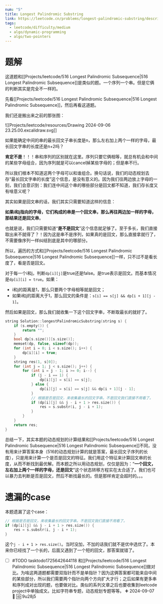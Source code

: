 ```yaml
---
num: "5"
title: Longest Palindromic Substring
link: https://leetcode.cn/problems/longest-palindromic-substring/description/
tags:
  - leetcode/difficulty/medium
  - algo/dynamic-programming
  - algo/two-pointers
---
```

# 题解

这道题和[[Projects/leetcode/516 Longest Palindromic Subsequence|516 Longest Palindromic Subsequence]]是类似的题。一个序列一个串。但是它俩的判断其实是完全不一样的。

先看[[Projects/leetcode/516 Longest Palindromic Subsequence|516 Longest Palindromic Subsequence]]，然后再看这道题。

我们还是搬出来之前的那张图：

![[Projects/leetcode/resources/Drawing 2024-09-06 23.25.00.excalidraw.svg]]

如果能确定中间的串的最长回文子串长度是n，那么左右加上两个一样的字母，最长回文字串的长度还是n+2吗？

**肯定不是**！！！串和序列的区别就在这里。序列只要它俩相等，就总有机会和中间的某些字母组合，因为序列就是可以cancel掉某些字母的；但是串不行。

所以我们根本不知道这两个字母可以和谁组合。换句话说，我们的动态规划去存“最长回文字串的长度”这个信息，是没有意义的。因为我们往两边放上字母的一刻，我们会意识到：我们连中间这个串的哪些部分是回文都不知道，我们存长度又有啥意义呢？

其实如果是回文串的话，我们其实只需要知道这样的信息：

**如果i和j指向的字母，它们构成的串是一个回文串，那么再往两边加一样的字母，那结果还是回文串**。

也就是说，我们只需要知道“**是不是回文**”这个信息就足够了。至于多长，我们直接取出来不就得了？！因为这是串不是序列，如果真的是回文，那么直接拿就行了，不需要像序列一样纠结到底是其中的哪部分。

所以，遍历的方式和[[Projects/leetcode/516 Longest Palindromic Subsequence|516 Longest Palindromic Subsequence]]一样，只不过不是看长度了，看是否是回文。

对于每一个i和j，判断`dp[i][j]`是true还是false。是true表示是回文。而基本情况是`dp[i][i] = true`。如果：

- i和j的距离是1，那么只要两个字母相等就是回文；
- 如果i和j的距离大于1，那么回文的条件是：`s[i] == s[j] && dp[i + 1][j - 1]`。

然后如果是回文，那么我们就收集一下这个回文字串，不断取最长的就好了。

```cpp
string Solution::longestPalindromicSubstring(string s) {  
    if (s.empty()) {  
        return "";  
    }  
    bool dp[s.size()][s.size()];  
    memset(dp, false, sizeof(dp));  
    for (int i = 0; i < s.size(); i++) {  
        dp[i][i] = true;  
    }  
    string res(1, s[0]);  
    for (int j = 1; j < s.size(); j++) {  
        for (int i = j - 1; i >= 0; i--) {  
            if (j - i == 1) {  
                dp[i][j] = s[i] == s[j];  
            } else {  
                dp[i][j] = s[i] == s[j] && dp[i + 1][j - 1];  
            }
            // 根据是否是回文，来收集最长的回文字串。不是回文我们直接不用看了。
            if (dp[i][j] && j - i + 1 > res.size()) {  
                res = s.substr(i, j - i + 1);  
            }  
        }  
    }  
    return res;  
}
```

总结一下，其实本题的动态规划的计算结果和[[Projects/leetcode/516 Longest Palindromic Subsequence|516 Longest Palindromic Subsequence]]不同，没有用来计算答案本身（516的动态规划计算的就是答案，最长回文子序列的长度），只是用来计算一个是否是回文的特征。我们用这个特征来计算回文串的长度，从而不断找到最优解。而本题之所以用动态规划，仅仅是因为：“**一个回文，左右加上两个一样的字母，还是回文**”这个状态转移方程实在太合适了。我们也可以暴力去判断是否是回文，然后不断找最长的。但是那样肯定会超时的。。。

# 遗漏的case

本题遗漏了这个case：

```cpp
// 根据是否是回文，来收集最长的回文字串。不是回文我们直接不用看了。
if (dp[i][j] && j - i + 1 > res.size()) {  
	res = s.substr(i, j - i + 1);  
}
```

这个`j - i + 1 > res.size()`。当时没加，不加的话我们就不是优中选优了。本来你已经找了一个长的，后面又遇到了一个短的回文，那答案就错了。

- [ ] #TODO tasktodo1725642644118 和[[Projects/leetcode/516 Longest Palindromic Subsequence|516 Longest Palindromic Subsequence]]做对比。为啥这两道题都需要双指针而不是单指针？因为这俩答案都可能来自中间的某些部分，所以我们需要两个指针向两个方向扩大才行；之后如果有更多串和序列成对出现的题，也要做对比。类似的系列文章之后也要收集到leetcode project中单独成文。比如字符串专题，动态规划专题等等。 ➕ 2024-09-07 🔼 🆔 9u28j5 